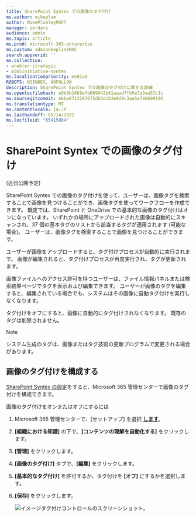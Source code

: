 ```yaml
---
title: SharePoint Syntex での画像のタグ付け
ms.author: mikeplum
author: MikePlumleyMSFT
manager: serdars
audience: admin
ms.topic: article
ms.prod: microsoft-365-enterprise
ms.custom: admindeeplinkMAC
search.appverid: ''
ms.collection:
- enabler-strategic
- m365initiative-syntex
ms.localizationpriority: medium
ROBOTS: NOINDEX, NOFOLLOW
description: SharePoint Syntex での画像のタグ付けに関する詳細
ms.openlocfilehash: e0b9b1669efb069942b81aaad7fb5e7e3aa57c1c
ms.sourcegitcommit: ebbe8713297675db5dcb3e0d9c3ae5e746b99196
ms.translationtype: MT
ms.contentlocale: ja-JP
ms.lasthandoff: 05/14/2022
ms.locfileid: "65415884"
---
```

# <a name="image-tagging-in-sharepoint-syntex"></a>SharePoint Syntex での画像のタグ付け

(近日公開予定)

SharePoint Syntex での画像のタグ付けを使って、ユーザーは、画像タグを検索することで画像を見つけることができ、画像タグを使ってワークフローを作成できます。 既定では、SharePoint と OneDrive での基本的な画像のタグ付けはオンになっています。 いずれかの場所にアップロードされた画像は自動的にスキャンされ、37 個の基本タグのリストから該当するタグが適用されます (可能な場合)。 ユーザーは、画像タグを検索することで画像を見つけることができます。

ユーザーが画像をアップロードすると、タグ付けプロセスが自動的に実行されます。 画像が編集されると、タグ付けプロセスが再度実行され、タグが更新されます。

画像ファイルへのアクセス許可を持つユーザーは、ファイル情報パネルまたは検索結果ページでタグを表示および編集できます。 ユーザーが画像のタグを編集すると、編集されている場合でも、システムはその画像に自動タグ付けを実行しなくなります。

タグ付けをオフにすると、画像に自動的にタグ付けされなくなります。 既存のタグは削除されません。

> [!NOTE]
> システム生成のタグは、画像またはタグ技術の更新プログラムで変更される場合があります。

## <a name="configure-image-tagging"></a>画像のタグ付けを構成する

[SharePoint Syntex の設定](set-up-content-understanding.md)をすると、Microsoft 365 管理センターで画像のタグ付けを構成できます。

画像のタグ付けをオンまたはオフにするには

1. Microsoft 365 管理センターで、[セットアップ] を選択 <a href="https://go.microsoft.com/fwlink/p/?linkid=2171997" target="_blank">**します**</a>。

2. **[組織における知識]** の下で、**[コンテンツの理解を自動化する]** をクリックします。

3. **[管理]** をクリックします。

4. **[画像のタグ付け]** タブで、**[編集]** をクリックします。

5. **[基本的なタグ付け]** を許可するか、タグ付けを **[オフ]** にするかを選択します。

6. **[保存]** をクリックします。

    ![イメージタグ付けコントロールのスクリーンショット。](../media/content-understanding/sharepoint-syntex-image-tagging-control.png)
